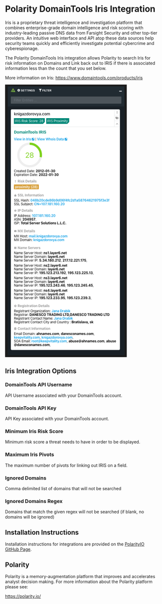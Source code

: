 # Polarity DomainTools Iris Integration

Iris is a proprietary threat intelligence and investigation platform that combines enterprise-grade domain intelligence and risk scoring with industry-leading passive DNS data from Farsight Security and other top-tier providers. An intuitive web interface and API atop these data sources help security teams quickly and efficiently investigate potential cybercrime and cyberespionage.

The Polarity DomainTools Iris integration allows Polarity to search Iris for risk information on Domains and Link back out to IRIS if there is associated information less than the count that you set below.

More information on Iris:
https://www.domaintools.com/products/iris

<img width="400" alt="Example Integration" src="./assets/integration-example.png">


## Iris Integration Options

### DomainTools API Username

API Username associated with your DomainTools account.

### DomainTools API Key

API Key associated with your DomainTools account.

### Minimum Iris Risk Score

Minimum risk score a threat needs to have in order to be displayed.

### Maximum Iris Pivots

The maximum number of pivots for linking out IRIS on a field.

### Ignored Domains
Comma delimited list of domains that will not be searched

### Ignored Domains Regex
Domains that match the given regex will not be searched (if blank, no domains will be ignored)

## Installation Instructions

Installation instructions for integrations are provided on the [PolarityIO GitHub Page](https://polarityio.github.io/).

## Polarity

Polarity is a memory-augmentation platform that improves and accelerates analyst decision making.  For more information about the Polarity platform please see:

https://polarity.io/
